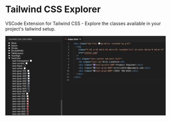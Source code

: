 # Tailwind CSS Explorer

VSCode Extension for Tailwind CSS - Explore the classes available in your project's tailwind setup.

![](./screenshot.png)
